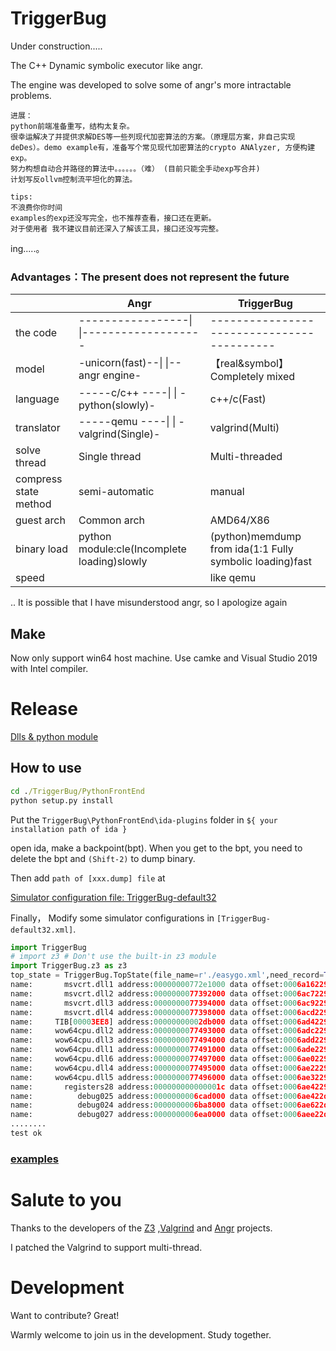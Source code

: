 # TriggerBug
Under construction.....

The C++ Dynamic symbolic executor like angr.

The engine was developed to solve some of angr's more intractable problems.

	进展：
	python前端准备重写，结构太复杂。
	很幸运解决了并提供求解DES等一些列现代加密算法的方案。（原理层方案，非自己实现deDes）。demo example有，准备写个常见现代加密算法的crypto ANAlyzer, 方便构建exp。
	努力构想自动合并路径的算法中。。。。。。（难） (目前只能全手动exp写合并)
	计划写反ollvm控制流平坦化的算法。
	
	tips:  
	不浪费你你时间
	examples的exp还没写完全，也不推荐查看，接口还在更新。 
	对于使用者 我不建议目前还深入了解该工具，接口还没写完整。

ing.....。

### Advantages：The present does not represent the future

|        | Angr  | TriggerBug |
| ------ | ------ | ------ |
|the code|-----------------\|   \|-------------------|------------------------------------------|
| model  | -unicorn(fast)--\|  \|--angr engine-| 【real&symbol】Completely mixed|
|language| -----c/c++ ----\|  \| -python(slowly)-| c++/c(Fast) |
|translator| -----qemu ----\|  \| -valgrind(Single)-|  valgrind(Multi) |
|solve thread|Single thread|Multi-threaded|
|compress state method|semi-automatic|manual|
|guest arch|Common arch|AMD64/X86|
|binary load|python module:cle(Incomplete loading)slowly|(python)memdump from ida(1:1 Fully symbolic loading)fast|
|speed| |like qemu|

..
It is possible that I have misunderstood angr, so I apologize again

## Make
Now only support win64 host machine. Use camke and Visual Studio 2019 with Intel compiler.


# Release
[Dlls & python module][Plre]
## How to use   

```cmd
cd ./TriggerBug/PythonFrontEnd
python setup.py install
```

Put the ```TriggerBug\PythonFrontEnd\ida-plugins``` folder in ```${ your installation path of ida }```

open ida, make a backpoint(bpt). When you get to the bpt, you need to delete the bpt and ```(Shift-2)``` to dump binary.

Then add ```path of [xxx.dump] file``` at 

[Simulator configuration file: TriggerBug-default32][Plxml]

Finally， Modify some simulator configurations in ```[TriggerBug-default32.xml]```.

```python
import TriggerBug
# import z3 # Don't use the built-in z3 module
import TriggerBug.z3 as z3
top_state = TriggerBug.TopState(file_name=r'./easygo.xml',need_record=True)
name:       msvcrt.dll1 address:00000000772e1000 data offset:0006a16229 length:00000b1000
name:       msvcrt.dll2 address:0000000077392000 data offset:0006ac7229 length:0000002000
name:       msvcrt.dll3 address:0000000077394000 data offset:0006ac9229 length:0000004000
name:       msvcrt.dll4 address:0000000077398000 data offset:0006acd229 length:0000007000
name:     TIB[00003EE8] address:00000000002db000 data offset:0006ad4229 length:0000008000
name:     wow64cpu.dll2 address:0000000077493000 data offset:0006adc229 length:0000001000
name:     wow64cpu.dll3 address:0000000077494000 data offset:0006add229 length:0000001000
name:     wow64cpu.dll1 address:0000000077491000 data offset:0006ade229 length:0000002000
name:     wow64cpu.dll6 address:0000000077497000 data offset:0006ae0229 length:0000002000
name:     wow64cpu.dll4 address:0000000077495000 data offset:0006ae2229 length:0000001000
name:     wow64cpu.dll5 address:0000000077496000 data offset:0006ae3229 length:0000001000
name:       registers28 address:000000000000001c data offset:0006ae4229 length:0000000004
name:          debug025 address:0000000006cad000 data offset:0006ae422d length:0000002000
name:          debug024 address:0000000006ba8000 data offset:0006ae622d length:0000008000
name:          debug027 address:0000000006ea0000 data offset:0006aee22d length:0000004000
........
test ok
```

### [examples][Pltest]

# Salute to you
Thanks to the developers of the  [Z3][Plz3] ,[Valgrind][Plvgrd] and [Angr][Plangr] projects.

I patched the Valgrind to support multi-thread.
# Development
Want to contribute? Great!

Warmly welcome to join us in the development. Study together.


   [Plvgrd]: <http://valgrind.org/>
   [Plz3]: <https://github.com/Z3Prover/z3>
   [Plangr]: <https://github.com/angr>
   [Pltest]: <https://github.com/notify-bibi/TriggerBug/tree/master/PythonFrontEnd/examples>
   [Plre]: <https://github.com/notify-bibi/TriggerBug/releases>
   [Plxml]: <https://github.com/notify-bibi/TriggerBug/blob/master/PythonFrontEnd/TriggerBug-default32.xml>
